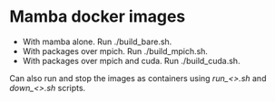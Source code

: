 # Mamba docker images 

- With mamba alone. Run ./build_bare.sh.
- With packages over mpich. Run ./build_mpich.sh.
- With packages over mpich and cuda. Run ./build_cuda.sh.


Can also run and stop the images as containers using *run_<>.sh* and *down_<>.sh* scripts. 